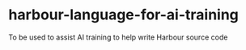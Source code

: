 # harbour-language-for-ai-training
To be used to assist AI training to help write Harbour source code
